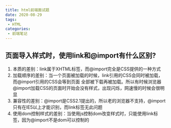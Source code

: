```yaml
---
title: html前端面试题
date: 2020-08-29
tags:
 - HTML
categories:
 - 前端笔记
---
```


## 页面导入样式时，使用link和@import有什么区别?
1. 本质的差别：link属于XHTML标签，而@import完全是CSS提供的一种方式
2. 加载顺序的差别：当一个页面被加载的时候，link引用的CSS会同时被加载，而@import引用的CSS会等到页面
全部被下载再被加载。所以有时候浏览器@import加载CSS的页面时开始会没有样式，出现闪烁，网速慢的时候会很明显
3. 兼容性的差别：@import是CSS2.1提出的，所以老的浏览器不支持，@import只有在IE5以上才能识别，而link标签无此问题
4. 使用dom控制样式的差别：当使用js控制dom改变样式时，只能使用link标签，因为@import不是dom可以控制的

